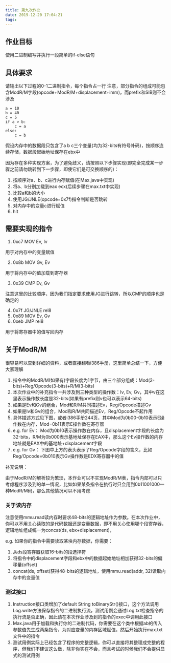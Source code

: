 ```yaml
---
title: 第九次作业
date: 2019-12-20 17:04:21
tags:
---
```


## 作业目标

使用二进制编写并执行一段简单的if-else语句

## 具体要求

请输出以下过程的0-1二进制指令，每个指令占一行
注意，部分指令的组成可能包含ModR/M字段(opcode+ModR/M+displacement+imm)，而prefix和SIB则不会涉及

```
a = 10
b = 40
c = 5
if a > b:
	c = a
else:
	c = b
```

假设内存中的数据段只包含了a b c三个变量(均为32-bits有符号补码)，按顺序连续存储，数据段起始地址保存在ebx中

因为存在多种实现方案，为了避免歧义，请按照以下步骤实现(即完全完成某一步骤之前请勿跳转到下一步骤，即使它们是可交换顺序的)：

1. 按顺序对a、b、c进行内存赋值(在Max.java中实现)
2. 将a、b分别加载到eax ecx(后续步骤在max.txt中实现)
3. 比较a和b的大小
4. 使用JG/JNLE(opcode=0x7f)指令判断是否跳转
5. 对内存中的变量c进行赋值
6. hlt

## 需要实现的指令

1. 0xc7 MOV Ev, Iv

用于对内存中的变量赋值

2. 0x8b MOV Gv, Ev

用于将内存中的值加载到寄存器

3. 0x39 CMP Ev, Gv

注意这里的比较顺序，因为我们指定要求使用JG进行跳转，所以CMP的顺序也是确定的

4. 0x7f	JG/JNLE rel8
5. 0x89 MOV Ev, Gv
6. 0xeb	JMP rel8

用于将寄存器中的值写回内存

## 关于ModR/M

很容易可以查到详细的资料，或者直接翻看i386手册，这里简单总结一下，方便大家理解

1. 指令中的ModR/M(如果有)字段长度为1字节，由三个部分组成：Mod(2-bits)+Reg/Opcode(3-bits)+R/M(3-bits)
2. 本次作业中的补充指令一共涉及到三种类型的操作数：Iv, Ev, Gv，其中v在这里表示操作数长度是32-bits(如果有prefix则v也可以表示64-bits)
3. 如果是Ev和Gv的组合，Mod和R/M共同描述Ev，Reg/Opcode描述Gv
4. 如果是Iv和Gv的组合，Mod和R/M共同描述Ev，Reg/Opcode不起作用
5. 具体描述方式见下图，或者i386手册244页，其中Mod为0b00-0b10表示E操作数在内存，Mod=0b11表示E操作数在寄存器
6. e.g. for Ev： Mod为0b10表示操作数在内存，且displacement字段的长度为32-bits，R/M为0b000表示基地址保存在EAX中，那么这个Ev操作数的内存地址就是EAX中的基地址+displacement字段
7. e.g. for Gv： 下图中上方的表头表示了Reg/Opcode字段的含义，比如Reg/Opcode=0b010表示Gv操作数是EDX寄存器中的值

补充说明：

由于ModR/M的解析较为繁琐，本作业可以不实现ModR/M表，指令内部可以只考虑程序涉及到的单一情况，比如如果某条指令在执行时只会用到0b11001000一种ModR/M码，那么其他情况可以不用考虑

### 关于读内存

注意使用mmu.read读内存时要求48-bits的逻辑地址作为参数。在本次作业中，你可以不用关心读取的是代码数据还是变量数据，即不用关心使用哪个段寄存器，逻辑地址组成统一为concat(ds, ebx+displacement)，

e.g. 如果你的指令中需要读取某块内存数据，你需要：

1. 从ds段寄存器获取16-bits的段选择符
2. 将指令中的displacement字段和ebx中的数据起始地址相加获得32-bits的偏移量(offset)
3. concat(ds, offset)获得48-bits的逻辑地址，使用mmu.read(addr, 32)读取内存中的变量值

### 测试接口

1. Instruction接口类增加了default String toBinaryStr()接口，这个方法调用Log.write方法保存指令的二进制执行流，测试用例会通过Log.txt检查指令的执行流是否正确，因此请在本次作业涉及到的指令的exec中调用此接口
2. Max.java用于加载和执行你的二进制代码，你需要在这个类中根据ab的传入参数值先生成两条指令，为对应变量的内存区域赋值，然后开始执行max.txt文件中的指令
3. 测试用例实际上已经包含了程序的完整逻辑，你可以直接将其整理成完整的程序，但我们不建议这么做，除非你实在不会，而且考试的时候我们不会提供显式的测试用例